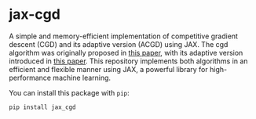 # jax-cgd

A simple and memory-efficient implementation of competitive gradient descent (CGD) and its adaptive version (ACGD) using JAX. The cgd algorithm was originally proposed in [this paper](https://arxiv.org/abs/1905.12103), with its adaptive version introduced in [this paper](https://arxiv.org/abs/1910.05852). This repository implements both algorithms in an efficient and flexible manner using JAX, a powerful library for high-performance machine learning.

You can install this package with `pip`:

```
pip install jax_cgd
```
